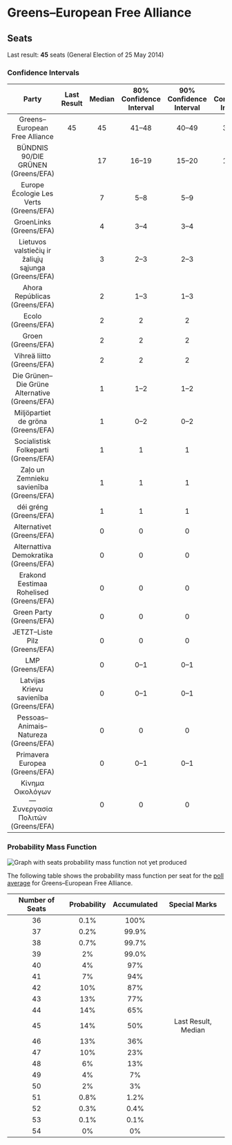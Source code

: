 # Greens–European Free Alliance

## Seats

Last result: **45** seats (General Election of 25 May 2014)

### Confidence Intervals

| Party | Last Result | Median | 80% Confidence Interval | 90% Confidence Interval | 95% Confidence Interval | 99% Confidence Interval |
|:-----:|:-----------:|:------:|:-----------------------:|:-----------------------:|:-----------------------:|:-----------------------:|
| Greens–European Free Alliance | 45 | 45 | 41–48 | 40–49 | 39–50 | 38–51 |
| BÜNDNIS 90/DIE GRÜNEN (Greens/EFA) | | 17 | 16–19 | 15–20 | 15–20 | 15–21 |
| Europe Écologie Les Verts (Greens/EFA) | | 7 | 5–8 | 5–9 | 5–10 | 5–10 |
| GroenLinks (Greens/EFA) | | 4 | 3–4 | 3–4 | 3–4 | 3–4 |
| Lietuvos valstiečių ir žaliųjų sąjunga (Greens/EFA) | | 3 | 2–3 | 2–3 | 2–3 | 2–4 |
| Ahora Repúblicas (Greens/EFA) | | 2 | 1–3 | 1–3 | 1–3 | 1–4 |
| Ecolo (Greens/EFA) | | 2 | 2 | 2 | 2 | 1–2 |
| Groen (Greens/EFA) | | 2 | 2 | 2 | 2 | 1–3 |
| Vihreä liitto (Greens/EFA) | | 2 | 2 | 2 | 2–3 | 2–3 |
| Die Grünen–Die Grüne Alternative (Greens/EFA) | | 1 | 1–2 | 1–2 | 0–2 | 0–2 |
| Miljöpartiet de gröna (Greens/EFA) | | 1 | 0–2 | 0–2 | 0–2 | 0–2 |
| Socialistisk Folkeparti (Greens/EFA) | | 1 | 1 | 1 | 0–1 | 0–1 |
| Zaļo un Zemnieku savienība (Greens/EFA) | | 1 | 1 | 1 | 1 | 1–2 |
| déi gréng (Greens/EFA) | | 1 | 1 | 1 | 1 | 1 |
| Alternativet (Greens/EFA) | | 0 | 0 | 0 | 0 | 0–1 |
| Alternattiva Demokratika (Greens/EFA) | | 0 | 0 | 0 | 0 | 0 |
| Erakond Eestimaa Rohelised (Greens/EFA) | | 0 | 0 | 0 | 0 | 0 |
| Green Party (Greens/EFA) | | 0 | 0 | 0 | 0 | 0–1 |
| JETZT–Liste Pilz (Greens/EFA) | | 0 | 0 | 0 | 0 | 0 |
| LMP (Greens/EFA) | | 0 | 0–1 | 0–1 | 0–1 | 0–1 |
| Latvijas Krievu savienība (Greens/EFA) | | 0 | 0–1 | 0–1 | 0–1 | 0–1 |
| Pessoas–Animais–Natureza (Greens/EFA) | | 0 | 0 | 0 | 0–1 | 0–1 |
| Primavera Europea (Greens/EFA) | | 0 | 0–1 | 0–1 | 0–1 | 0–1 |
| Κίνημα Οικολόγων—Συνεργασία Πολιτών (Greens/EFA) | | 0 | 0 | 0 | 0 | 0 |

### Probability Mass Function

![Graph with seats probability mass function not yet produced](average-2019-03-31-seats-pmf-greens–europeanfreealliance.png "Seats Probability Mass Function")

The following table shows the probability mass function per seat for the [poll average](average-2019-03-31.html) for Greens–European Free Alliance.

| Number of Seats | Probability | Accumulated | Special Marks |
|:---------------:|:-----------:|:-----------:|:-------------:|
| 36 | 0.1% | 100% |  |
| 37 | 0.2% | 99.9% |  |
| 38 | 0.7% | 99.7% |  |
| 39 | 2% | 99.0% |  |
| 40 | 4% | 97% |  |
| 41 | 7% | 94% |  |
| 42 | 10% | 87% |  |
| 43 | 13% | 77% |  |
| 44 | 14% | 65% |  |
| 45 | 14% | 50% | Last Result, Median |
| 46 | 13% | 36% |  |
| 47 | 10% | 23% |  |
| 48 | 6% | 13% |  |
| 49 | 4% | 7% |  |
| 50 | 2% | 3% |  |
| 51 | 0.8% | 1.2% |  |
| 52 | 0.3% | 0.4% |  |
| 53 | 0.1% | 0.1% |  |
| 54 | 0% | 0% |  |


